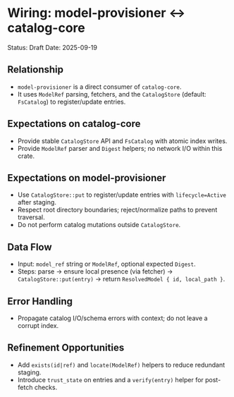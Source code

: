 # Wiring: model-provisioner ↔ catalog-core

Status: Draft
Date: 2025-09-19

## Relationship
- `model-provisioner` is a direct consumer of `catalog-core`.
- It uses `ModelRef` parsing, fetchers, and the `CatalogStore` (default: `FsCatalog`) to register/update entries.

## Expectations on catalog-core
- Provide stable `CatalogStore` API and `FsCatalog` with atomic index writes.
- Provide `ModelRef` parser and `Digest` helpers; no network I/O within this crate.

## Expectations on model-provisioner
- Use `CatalogStore::put` to register/update entries with `lifecycle=Active` after staging.
- Respect root directory boundaries; reject/normalize paths to prevent traversal.
- Do not perform catalog mutations outside `CatalogStore`.

## Data Flow
- Input: `model_ref` string or `ModelRef`, optional expected `Digest`.
- Steps: parse → ensure local presence (via fetcher) → `CatalogStore::put(entry)` → return `ResolvedModel { id, local_path }`.

## Error Handling
- Propagate catalog I/O/schema errors with context; do not leave a corrupt index.

## Refinement Opportunities
- Add `exists(id|ref)` and `locate(ModelRef)` helpers to reduce redundant staging.
- Introduce `trust_state` on entries and a `verify(entry)` helper for post-fetch checks.
